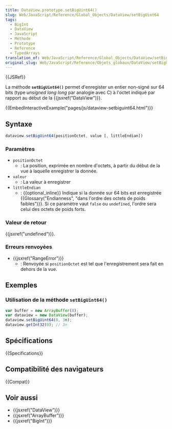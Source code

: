 ```yaml
---
title: DataView.prototype.setBigUint64()
slug: Web/JavaScript/Reference/Global_Objects/DataView/setBigUint64
tags:
  - BigInt
  - DataView
  - JavaScript
  - Méthode
  - Prototype
  - Reference
  - TypedArrays
translation_of: Web/JavaScript/Reference/Global_Objects/DataView/setBigUint64
original_slug: Web/JavaScript/Reference/Objets_globaux/DataView/setBigUint64
---
```


{{JSRef}}

La méthode **`setBigUint64()`** permet d'enregister un entier non-signé sur 64 bits (type _unsigned long long_ par analogie avec C) à l'octet indiqué par rapport au début de la {{jsxref("DataView")}}.

{{EmbedInteractiveExample("pages/js/dataview-setbiguint64.html")}}

## Syntaxe

```js
dataview.setBigUint64(positionOctet, value [, littleEndian])
```

### Paramètres

- `positionOctet`
  - : La position, exprimée en nombre d'octets, à partir du début de la vue à laquelle enregistrer la donnée.
- `valeur`
  - : La valeur à enregistrer
- `littleEndian`
  - : {{optional_inline}} Indique si la donnée sur 64 bits est enregistrée {{Glossary("Endianness", "dans l'ordre des octets de poids faibles")}}. Si ce paramètre vaut `false` ou `undefined`, l'ordre sera celui des octets de poids forts.

### Valeur de retour

{{jsxref("undefined")}}.

### Erreurs renvoyées

- {{jsxref("RangeError")}}
  - : Renvoyée si `positionOctet` est tel que l'enregistrement sera fait en dehors de la vue.

## Exemples

### Utilisation de la méthode `setBigUint64()`

```js
var buffer = new ArrayBuffer(8);
var dataview = new DataView(buffer);
dataview.setBigUint64(0, 3n);
dataview.getInt32(0); // 3n
```

## Spécifications

{{Specifications}}

## Compatibilité des navigateurs

{{Compat}}

## Voir aussi

- {{jsxref("DataView")}}
- {{jsxref("ArrayBuffer")}}
- {{jsxref("BigInt")}}
